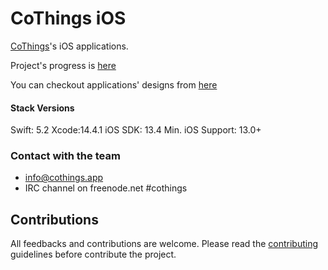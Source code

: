 # CoThings iOS

[CoThings](https://github.com/rainlab-inc/cothings)'s iOS applications.

Project's progress is [here](https://github.com/rainlab-inc/cothings-ios/projects/1)

You can checkout applications' designs from [here](https://github.com/rainlab-inc/cothings-design)

#### Stack Versions

Swift: 5.2
Xcode:14.4.1
iOS SDK: 13.4
Min. iOS Support: 13.0+

### Contact with the team
 - info@cothings.app
 - IRC channel on freenode.net #cothings

## Contributions

All feedbacks and contributions are welcome. Please read the [contributing](contributing.md) guidelines before contribute the project.
